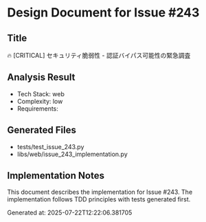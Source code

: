 # Design Document for Issue #243

## Title
🔥 [CRITICAL] セキュリティ脆弱性 - 認証バイパス可能性の緊急調査

## Analysis Result
- Tech Stack: web
- Complexity: low
- Requirements: 

## Generated Files
- tests/test_issue_243.py
- libs/web/issue_243_implementation.py

## Implementation Notes
This document describes the implementation for Issue #243.
The implementation follows TDD principles with tests generated first.

Generated at: 2025-07-22T12:22:06.381705
